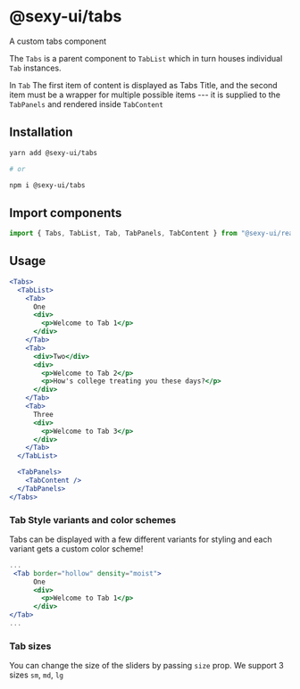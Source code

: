 # @sexy-ui/tabs

A custom tabs component

The `Tabs` is a parent component to `TabList` which in turn houses individual `Tab` instances.

In `Tab` The first item of content is displayed as Tabs Title, and the second item must be a wrapper for multiple possible items --- it is supplied to the `TabPanels` and rendered inside `TabContent`

## Installation

```sh
yarn add @sexy-ui/tabs

# or

npm i @sexy-ui/tabs
```

## Import components

```jsx
import { Tabs, TabList, Tab, TabPanels, TabContent } from "@sexy-ui/react";
```

## Usage

```jsx
<Tabs>
  <TabList>
    <Tab>
      One
      <div>
        <p>Welcome to Tab 1</p>
      </div>
    </Tab>
    <Tab>
      <div>Two</div>
      <div>
        <p>Welcome to Tab 2</p>
        <p>How's college treating you these days?</p>
      </div>
    </Tab>
    <Tab>
      Three
      <div>
        <p>Welcome to Tab 3</p>
      </div>
    </Tab>
  </TabList>

  <TabPanels>
    <TabContent />
  </TabPanels>
</Tabs>
```

### Tab Style variants and color schemes

Tabs can be displayed with a few different variants for styling and each variant gets a custom color scheme!

```jsx
...
 <Tab border="hollow" density="moist">
      One
      <div>
        <p>Welcome to Tab 1</p>
      </div>
</Tab>
...
```



### Tab sizes

You can change the size of the sliders by passing `size` prop. We support 3 sizes
`sm`, `md`, `lg`
